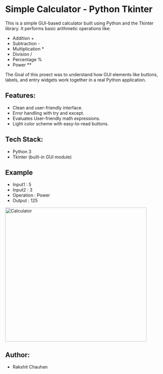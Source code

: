 # Simple Calculator - Python Tkinter
This is a simple GUI-based calculator built using Python and the Tkinter library.
It performs basic arithmetic operations like:
- Addition +
- Subtraction -
- Multiplication *
- Division /
- Percentage %
- Power **

The Goal of this proect was to understand how GUI elements like buttons, labels, and entry widgets work together in a real Python application.

## Features:
- Clean and user-friendly interface.
- Error handling with try and except.
- Evaluates User-friendly math expressions.
- Light color scheme with easy-to-read buttons.

## Tech Stack:
- Python 3
- Tkinter (built-in GUI module)

## Example
- Input1 : 5
- Input2 : 3
- Operation : Power
- Output : 125
<img width="450" height="428" alt="Calculator" src="https://github.com/user-attachments/assets/056c5f70-295d-4b2e-8435-eb28db8749be" />

## Author:
- Rakshit Chauhan
